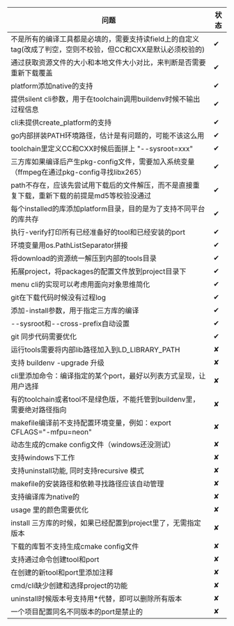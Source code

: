 问题    | 状态
-------| -----
不是所有的编译工具都是必填的，需要支持读field上的自定义tag(改成了判空，空则不校验，但CC和CXX是默认必须校验的)  | ✔
通过获取资源文件的大小和本地文件大小对比，来判断是否需要重新下载覆盖  | ✔
platform添加native的支持  | ✔
提供silent cli参数，用于在toolchain调用buildenv时候不输出过程信息  | ✔
cli未提供create_platform的支持  | ✔
go内部拼装PATH环境路径，估计是有问题的，可能不该这么用  | ✔
toolchain里定义CC和CXX时候后面拼上 "--sysroot=xxx"  | ✔
三方库如果编译后产生pkg-config文件，需要加入系统变量（ffmpeg在通过pkg-config寻找libx265）  | ✔
path不存在，应该先尝试用下载后的文件解压，而不是直接重复下载，重新下载的前提是md5等校验没通过  | ✔
每个installed的库添加platform目录，目的是为了支持不同平台的库共存  | ✔
执行-verify打印所有已经准备好的tool和已经安装的port  | ✔
环境变量用os.PathListSeparator拼接  | ✔
将download的资源统一解压到内部的tools目录  | ✔
拓展project，将packages的配置文件放到project目录下  | ✔
menu cli的实现可以考虑用面向对象思维简化  | ✔
git在下载代码时候没有过程log  | ✔
添加-install参数，用于指定三方库的编译  | ✔
--sysroot和--cross-prefix自动设置  | ✔
git 同步代码需要优化  | ✔
运行tools需要将内部lib路径加入到LD_LIBRARY_PATH  | ✘
支持 buildenv -upgrade 升级  | ✘
cli里添加命令：编译指定的某个port，最好以列表方式呈现，让用户选择  | ✘
有的toolchain或者tool不是绿色版，不能托管到buildenv里，需要绝对路径指向  | ✘
makefile编译前不支持配置环境变量，例如：export CFLAGS="-mfpu=neon"  | ✘
动态生成的cmake config文件（windows还没测试）| ✘
支持windows下工作  | ✘
支持uninstall功能, 同时支持recursive 模式  | ✘
makefile的安装路径和依赖寻找路径应该自动管理 | ✘
支持编译库为native的  | ✘
usage 里的颜色需要优化  | ✘
install 三方库的时候，如果已经配置到project里了，无需指定版本  | ✘
下载的库暂不支持生成cmake config文件  | ✘
支持通过命令创建tool和port  | ✘
在创建的新tool和port里添加注释  | ✘
cmd/cli缺少创建和选择project的功能  | ✘
uninstall时候版本号支持用*代替，即可以删除所有版本  | ✘
一个项目配置同名不同版本的port是禁止的  | ✘